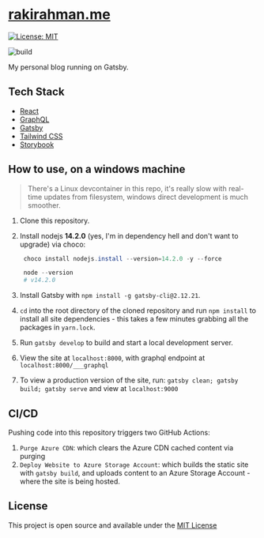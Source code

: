 # [rakirahman.me](https://www.rakirahman.me/)

[![License: MIT](https://img.shields.io/badge/License-MIT-blue.svg)](https://opensource.org/licenses/MIT)

![build](https://github.com/mdrakiburrahman/gatsby-blog/workflows/Deploy%20Website%20to%20Azure%20Storage%20Account%20and%20Purge%20CDN/badge.svg)

My personal blog running on Gatsby.

## Tech Stack

- [React](https://reactjs.org/)
- [GraphQL](https://graphql.org/)
- [Gatsby](https://www.gatsbyjs.org/)
- [Tailwind CSS](https://tailwindcss.com/)
- [Storybook](https://storybook.js.org/)

## How to use, on a windows machine

> There's a Linux devcontainer in this repo, it's really slow with real-time updates from filesystem, windows direct development is much smoother.

1. Clone this repository.
2. Install nodejs **14.2.0** (yes, I'm in dependency hell and don't want to upgrade) via choco:

   ```powershell
    choco install nodejs.install --version=14.2.0 -y --force

    node --version
    # v14.2.0
   ```

3. Install Gatsby with `npm install -g gatsby-cli@2.12.21`.
4. `cd` into the root directory of the cloned repository and run `npm install` to install all site dependencies - this takes a few minutes grabbing all the packages in `yarn.lock`.
5. Run `gatsby develop` to build and start a local development server.
6. View the site at `localhost:8000`, with graphql endpoint at `localhost:8000/___graphql`
7. To view a production version of the site, run: `gatsby clean; gatsby build; gatsby serve` and view at `localhost:9000`


## CI/CD

Pushing code into this repository triggers two GitHub Actions:

1. `Purge Azure CDN`: which clears the Azure CDN cached content via purging
2. `Deploy Website to Azure Storage Account`: which builds the static site with `gatsby build`, and uploads content to an Azure Storage Account - where the site is being hosted.

## License

This project is open source and available under the [MIT License](LICENSE)
